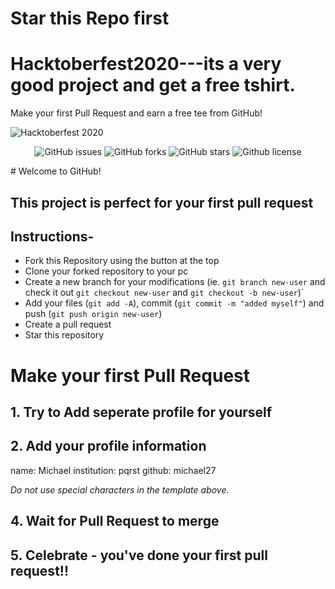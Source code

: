 # Star this Repo first

# Hacktoberfest2020---its a very good project and get a free tshirt.

Make your first Pull Request and earn a free tee from GitHub!

![Hacktoberfest 2020](osc_hacktoberfest2020.png)


<p align="center">
   <img alt="GitHub issues" src="https://img.shields.io/github/issues/OpenSouceCode/Hacktoberfest2020"></a>
   <img alt="GitHub forks" src="https://img.shields.io/github/issues/OpenSouceCode/Hacktoberfest2020"></a>
   <img alt="GitHub stars" src="https://img.shields.io/github/stars/OpenSouceCode/Hacktoberfest2020"></a>
   <img alt="Github license" src="https://img.shields.io/github/license/OpenSouceCode/Hacktoberfest2020"></a>
</p>
# Welcome to GitHub!

## This project is perfect for your first pull request

## Instructions-

- Fork this Repository using the button at the top
- Clone your forked repository to your pc
- Create a new branch for your modifications (ie. `git branch new-user` and check it out `git checkout new-user` and `git checkout -b new-user`)`
- Add your files (`git add -A`), commit (`git commit -m "added myself"`) and push (`git push origin new-user`)
- Create a pull request
- Star this repository

#  Make your first Pull Request

## 1. Try to Add seperate profile for yourself

## 2. Add your profile information


name: Michael
institution: pqrst
github: michael27

_Do not use special characters in the template above._

## 4. Wait for Pull Request to merge

## 5. Celebrate - you've done your first pull request!!

